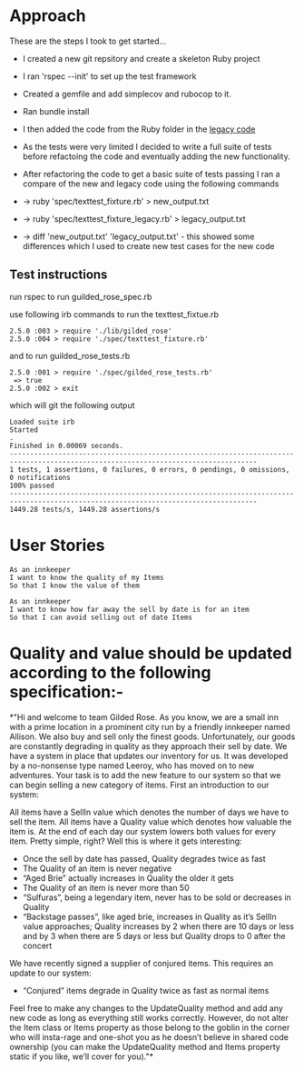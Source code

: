 # Approach

These are the steps I took to get started...

* I created a new git repsitory and create a skeleton Ruby project

* I ran 'rspec --init' to set up the test framework

* Created a gemfile and add simplecov and rubocop to it.

* Ran bundle install

* I then added the code from the Ruby folder in the [legacy code](https://github.com/emilybache/GildedRose-Refactoring-Kata)

* As the tests were very limited I decided to write a full suite of tests before refactoing the code and eventually adding the new functionality.

* After refactoring the code to get a basic suite of tests passing I ran a compare of the new and legacy code using the following commands

* -> ruby 'spec/texttest_fixture.rb' > new_output.txt
* -> ruby 'spec/texttest_fixture_legacy.rb' > legacy_output.txt
* -> diff 'new_output.txt' 'legacy_output.txt' - this showed some differences which I used to create new test cases for the new code


## Test instructions

run rspec to run guilded_rose_spec.rb

use following irb commands to run the texttest_fixtue.rb
```
2.5.0 :003 > require './lib/gilded_rose'
2.5.0 :004 > require './spec/texttest_fixture.rb'
```
and to run guilded_rose_tests.rb
```
2.5.0 :001 > require './spec/gilded_rose_tests.rb'
 => true
2.5.0 :002 > exit
```
which will git the following output
```
Loaded suite irb
Started
.
Finished in 0.00069 seconds.
-----------------------------------------------------------------------------------------------------------------------------------
1 tests, 1 assertions, 0 failures, 0 errors, 0 pendings, 0 omissions, 0 notifications
100% passed
-----------------------------------------------------------------------------------------------------------------------------------
1449.28 tests/s, 1449.28 assertions/s
```


# User Stories
```
As an innkeeper
I want to know the quality of my Items
So that I know the value of them

As an innkeeper
I want to know how far away the sell by date is for an item
So that I can avoid selling out of date Items

```

# Quality and value should be updated according to the following specification:-

*"Hi and welcome to team Gilded Rose. As you know, we are a small inn with a prime location in a prominent city run by a friendly innkeeper named Allison. We also buy and sell only the finest goods. Unfortunately, our goods are constantly degrading in quality as they approach their sell by date. We have a system in place that updates our inventory for us. It was developed by a no-nonsense type named Leeroy, who has moved on to new adventures. Your task is to add the new feature to our system so that we can begin selling a new category of items. First an introduction to our system:

All items have a SellIn value which denotes the number of days we have to sell the item. All items have a Quality value which denotes how valuable the item is. At the end of each day our system lowers both values for every item. Pretty simple, right? Well this is where it gets interesting:

- Once the sell by date has passed, Quality degrades twice as fast
- The Quality of an item is never negative
- “Aged Brie” actually increases in Quality the older it gets
- The Quality of an item is never more than 50
- “Sulfuras”, being a legendary item, never has to be sold or decreases in Quality
- “Backstage passes”, like aged brie, increases in Quality as it’s SellIn value approaches; Quality increases by 2 when there are 10 days or less and by 3 when there are 5 days or less but Quality drops to 0 after the concert

We have recently signed a supplier of conjured items. This requires an update to our system:

* “Conjured” items degrade in Quality twice as fast as normal items

Feel free to make any changes to the UpdateQuality method and add any new code as long as everything still works correctly. However, do not alter the Item class or Items property as those belong to the goblin in the corner who will insta-rage and one-shot you as he doesn’t believe in shared code ownership (you can make the UpdateQuality method and Items property static if you like, we’ll cover for you)."*
